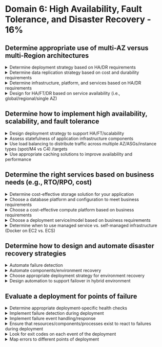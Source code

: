 # Domain 6: High Availability, Fault Tolerance, and Disaster Recovery - 16%
## Determine appropriate use of multi-AZ versus multi-Region architectures
<details><summary>Determine deployment strategy based on HA/DR requirements</summary><p></p></details>
<details><summary>Determine data replication strategy based on cost and durability requirements</summary><p></p></details>
<details><summary>Determine infrastructure, platform, and services based on HA/DR requirements</summary><p></p></details>
<details><summary>Design for HA/FT/DR based on service availability (i.e., global/regional/single AZ)</summary><p></p></details>

## Determine how to implement high availability, scalability, and fault tolerance
<details><summary>Design deployment strategy to support HA/FT/scalability</summary><p></p></details>
<details><summary>Assess statefulness of application infrastructure components</summary><p></p></details>
<details><summary>Use load balancing to distribute traffic across multiple AZ/ASGs/instance types (spot/M4 vs C4) /targets</summary><p></p></details>
<details><summary>Use appropriate caching solutions to improve availability and performance</summary><p></p></details>

## Determine the right services based on business needs (e.g., RTO/RPO, cost)
<details>
<summary>Determine cost-effective storage solution for your application</summary>
<p>
* Example: tiered, archival, EBS type, hot/cold
</p>
</details>
<details><summary>Choose a database platform and configuration to meet business requirements</summary><p></p></details>
<details>
<summary>Choose a cost-effective compute platform based on business requirements</summary>
<p>
* Example: Spot
</p>
</details>
<details>
<summary>Choose a deployment service/model based on business requirements</summary>
<p>
* Example: Code Deploy, Blue/Green deployment
</p>
</details>
<details><summary>Determine when to use managed service vs. self-managed infrastructure (Docker on EC2 vs. ECS)</summary><p></p></details>

## Determine how to design and automate disaster recovery strategies
<details><summary>Automate failure detection</summary><p></p></details>
<details><summary>Automate components/environment recovery</summary><p></p></details>
<details><summary>Choose appropriate deployment strategy for environment recovery</summary><p></p></details>
<details><summary>Design automation to support failover in hybrid environment</summary><p></p></details>

## Evaluate a deployment for points of failure
<details><summary>Determine appropriate deployment-specific health checks</summary><p></p></details>
<details><summary>Implement failure detection during deployment</summary><p></p></details>
<details><summary>Implement failure event handling/response</summary><p></p></details>
<details><summary>Ensure that resources/components/processes exist to react to failures during deployment</summary><p></p></details>
<details><summary>Look for exit codes on each event of the deployment</summary><p></p></details>
<details><summary>Map errors to different points of deployment</summary><p></p></details>